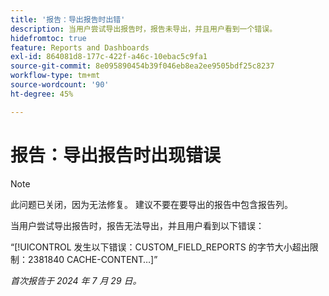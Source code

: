 ```yaml
---
title: '报告：导出报告时出错'
description: 当用户尝试导出报告时，报告未导出，并且用户看到一个错误。
hidefromtoc: true
feature: Reports and Dashboards
exl-id: 864081d8-177c-422f-a46c-10ebac5c9fa1
source-git-commit: 8e095890454b39f046eb8ea2ee9505bdf25c8237
workflow-type: tm+mt
source-wordcount: '90'
ht-degree: 45%

---
```


# 报告：导出报告时出现错误

>[!NOTE]
>
>此问题已关闭，因为无法修复。 建议不要在要导出的报告中包含报告列。

当用户尝试导出报告时，报告无法导出，并且用户看到以下错误：

“[!UICONTROL 发生以下错误：CUSTOM_FIELD_REPORTS 的字节大小超出限制：2381840 CACHE-CONTENT…]”

_首次报告于 2024 年 7 月 29 日。_
